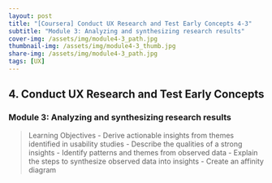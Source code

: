 ```yaml
---
layout: post
title: "[Coursera] Conduct UX Research and Test Early Concepts 4-3"
subtitle: "Module 3: Analyzing and synthesizing research results"
cover-img: /assets/img/module4-3_path.jpg
thumbnail-img: /assets/img/module4-3_thumb.jpg
share-img: /assets/img/module4-3_path.jpg
tags: [UX]
--- 
```


## 4. Conduct UX Research and Test Early Concepts
### Module 3: Analyzing and synthesizing research results

> Learning Objectives
	- Derive actionable insights from themes identified in usability studies
    - Describe the qualities of a strong insights
	- Identify patterns and themes from observed data
	- Explain the steps to synthesize observed data into insights
	- Create an affinity diagram
